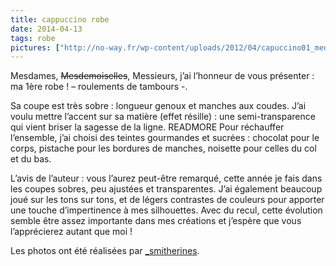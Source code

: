 ```yaml
---
title: cappuccino robe
date: 2014-04-13
tags: robe
pictures: ["http://no-way.fr/wp-content/uploads/2012/04/capuccino01_medium2.jpg", "http://no-way.fr/wp-content/uploads/2012/04/IMG_1895.jpg", "http://no-way.fr/wp-content/uploads/2012/04/capuccino05_medium2.jpg", "http://no-way.fr/wp-content/uploads/2012/04/capuccino04_medium2.jpg", "http://no-way.fr/wp-content/uploads/2012/04/capuccino02_medium2.jpg"]
---
```


Mesdames, <del>Mesdemoiselles</del>, Messieurs, 
j’ai l’honneur de vous présenter : ma 1ère robe ! – roulements de tambours -.

Sa coupe est très sobre : longueur genoux et manches aux coudes. J’ai voulu mettre l’accent sur sa matière (effet résille) : une semi-transparence qui vient briser la sagesse de la ligne.
READMORE
Pour réchauffer l’ensemble, j’ai choisi des teintes gourmandes et sucrées : chocolat pour le corps, pistache pour les bordures de manches, noisette pour celles du col et du bas.

L’avis de l’auteur : vous l’aurez peut-être remarqué, cette année je fais dans les coupes sobres, peu ajustées et transparentes. J’ai également beaucoup joué sur les tons sur tons, et de légers contrastes de couleurs pour apporter une touche d’impertinence à mes silhouettes. Avec du recul, cette évolution semble être assez importante dans mes créations et j’espère que vous l’apprécierez autant que moi !

Les photos ont été réalisées par <a href="http://www.flickr.com/photos/_smitherines" target="_blank">_smitherines</a>.
